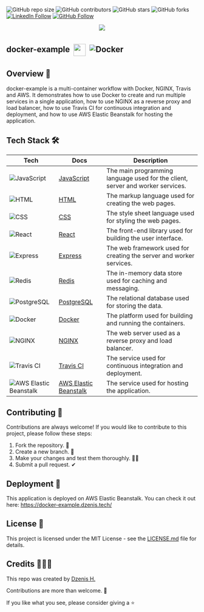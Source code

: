 ##

![GitHub repo size](https://img.shields.io/github/repo-size/dzenis-h/docker-example)
![GitHub contributors](https://img.shields.io/github/contributors/dzenis-h/docker-example)
![GitHub stars](https://img.shields.io/github/stars/dzenis-h/docker-example?style=social)
![GitHub forks](https://img.shields.io/github/forks/dzenis-h/docker-example?style=social)
[![LinkedIn Follow](https://img.shields.io/badge/-Follow-blue?style=social&logo=linkedin&link=https://www.linkedin.com/in/dzenis-h/)](https://www.linkedin.com/in/dzenis-h/)
[![GitHub Follow](https://img.shields.io/badge/-Follow-black?style=social&logo=github&link=https://github.com/dzenis-h)](https://github.com/dzenis-h)


<p align="center">
<img src="https://stackoverflow.com/users/flair/8146571.png?theme=dark&showIcon=true&showName=true&showBadges=true&showRep=true&showPosts=true&stackApps=true"/>
</p>

## docker-example <img src="https://img.icons8.com/color/48/000000/docker.png" width="32" height="32" style="padding: 5px; vertical-align: middle;"/> ![Docker](https://img.shields.io/badge/-Docker-blue?style=flat-square&logo=docker)

## Overview 👀

docker-example is a multi-container workflow with Docker, NGINX, Travis and AWS. It demonstrates how to use Docker to create and run multiple services in a single application, how to use NGINX as a reverse proxy and load balancer, how to use Travis CI for continuous integration and deployment, and how to use AWS Elastic Beanstalk for hosting the application.

## Tech Stack 🛠️

| Tech | Docs | Description |
| ---- | ---- | ----------- |
| ![JavaScript](https://img.shields.io/badge/-JavaScript-yellow?style=flat-square&logo=javascript) | [JavaScript](https://developer.mozilla.org/en-US/docs/Web/JavaScript) | The main programming language used for the client, server and worker services. |
| ![HTML](https://img.shields.io/badge/-HTML-orange?style=flat-square&logo=html5) | [HTML](https://developer.mozilla.org/en-US/docs/Web/HTML) | The markup language used for creating the web pages. |
| ![CSS](https://img.shields.io/badge/-CSS-blue?style=flat-square&logo=css3) | [CSS](https://developer.mozilla.org/en-US/docs/Web/CSS) | The style sheet language used for styling the web pages. |
| ![React](https://img.shields.io/badge/-React-blue?style=flat-square&logo=react) | [React](https://reactjs.org/) | The front-end library used for building the user interface. |
| ![Express](https://img.shields.io/badge/-Express-black?style=flat-square&logo=express) | [Express](https://expressjs.com/) | The web framework used for creating the server and worker services. |
| ![Redis](https://img.shields.io/badge/-Redis-red?style=flat-square&logo=redis) | [Redis](https://redis.io/) | The in-memory data store used for caching and messaging. |
| ![PostgreSQL](https://img.shields.io/badge/-PostgreSQL-blue?style=flat-square&logo=postgresql) | [PostgreSQL](https://www.postgresql.org/) | The relational database used for storing the data. |
| ![Docker](https://img.shields.io/badge/-Docker-blue?style=flat-square&logo=docker) | [Docker](https://www.docker.com/) | The platform used for building and running the containers. |
| ![NGINX](https://img.shields.io/badge/-NGINX-green?style=flat-square&logo=nginx) | [NGINX](https://www.nginx.com/) | The web server used as a reverse proxy and load balancer. |
| ![Travis CI](https://img.shields.io/badge/-Travis%20CI-gray?style=flat-square&logo=travis-ci) | [Travis CI](https://travis-ci.com/) | The service used for continuous integration and deployment. |
| ![AWS Elastic Beanstalk](https://img.shields.io/badge/-AWS%20Elastic%20Beanstalk-gray?style=flat-square&logo=amazon-aws) | [AWS Elastic Beanstalk](https://aws.amazon.com/elasticbeanstalk/) | The service used for hosting the application. |

## Contributing 🙌

Contributions are always welcome! If you would like to contribute to this project, please follow these steps:

1. Fork the repository. 🍴
2. Create a new branch. 🌵
3. Make your changes and test them thoroughly. 👨‍💻
4. Submit a pull request. ✔

## Deployment 🚀

This application is deployed on AWS Elastic Beanstalk. You can check it out here: https://docker-example.dzenis.tech/

## License 📑

This project is licensed under the MIT License - see the [LICENSE.md](https://docs.google.com/document/d/11WK7tVoTFRMcWCuGZQCRWxEsDUEJ_6ArtfV-NjWcBCU/edit?usp=sharing) file for details.

## Credits 👨🏻‍💻

This repo was created by [Dzenis H.](https://dzenis.tech)

Contributions are more than welcome. 🫡

If you like what you see, please consider giving a ⭐️
```
